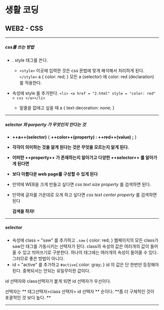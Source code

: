 # 생활 코딩 
## WEB2 - CSS
---------------------------------------------------
##### css를 쓰는 방법

+ . style 태그를 쓴다. 
	+ `<style>` 이곳에 입력한 것은 css 문법에 맞게 해석해서 처리하게 된다. `</style>`
	  a {
      color: red; 
      }
      모든 a (selector) 에 color: red (declaration) 를 적용한다.
   
+ 속성에 style 를 추가한다.
     `<li>
     <a href = "2.html" style = "color: red" > css </a></li>`
	+ 밑줄을 없애고 싶을 때
	a {
    text-decoration: none;
    }
    
    

------------------------------------------------------------------------------------

 ##### selector 와 porperty 가 무엇인지 안다는 것 
 
+ **++a++(selector)** {
**++color++(property) : ++red++(value) ;** 
}

+ **각각이 의미하는 것을 알게 된다는 것은 무엇을 모르는지 알게 된다.**

+ **어떠한 ++property++ 가 존재하는지 알아가고 
다양한 ++selector++ 를 알아가게 된다면** 

+ **보다 아름다운 web page를 구성할 수 있게 된다**

+ 만약에 WEB을 크게 만들고 싶다면 
_css text size property_ 를 검색하면 된다. 

+ 만약에 글자를 가운데로 오게 하고 싶다면
_css text center property_ 를 검색하면 된다 

	**검색을 하자!**
----------------------------------------------------------------------------------------
##### selector
+ 속성에 class = "saw" 를 추가하고 
`.saw` {
 color: red;
}
웹페이지의 모든 class가 saw인 태그를 가동시키는 선택자가 된다.
class의 속성의 값은 여러개의 값이 들어울 수 있고 띄어쓰기로 구분한다.
하나의 태그에는 여러개의 속성이 들어올 수 있다. 그러므로 좋은 방법이 아니다.
+ id = "active"
를 추가하고 
`#active`{
color: gray;
}
id 의 값은 단 한번만 등장해야 된다. 중복되서는 안되는 유일무이한 값이다.

id 선택자와 class선택자가 붙게 되면 id 선택자가 우선이다. 

선택자는 ** 태그선택자>class 선택자> id 선택자 ** 순이다.
**좀 더 구체적인 것이 포괄적인 것 보다 높다. **

-----------------------------------------------------------------------------------------





     
      
